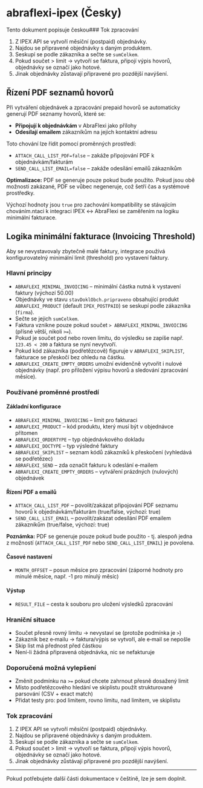# abraflexi-ipex (Česky)

Tento dokument popisuje českou### Tok zpracování

1. Z IPEX API se vytvoří měsíční (postpaid) objednávky.
2. Najdou se připravené objednávky s daným produktem.
3. Seskupí se podle zákazníka a sečte se `sumCelkem`.
4. Pokud součet > limit → vytvoří se faktura, připojí výpis hovorů, objednávky se označí jako hotové.
5. Jinak objednávky zůstavají připravené pro pozdější navýšení.

## Řízení PDF seznamů hovorů

Při vytváření objednávek a zpracování prepaid hovorů se automaticky generují PDF seznamy hovorů, které se:

- **Připojují k objednávkám** v AbraFlexi jako přílohy
- **Odesílají emailem** zákazníkům na jejich kontaktní adresu

Toto chování lze řídit pomocí proměnných prostředí:

- `ATTACH_CALL_LIST_PDF=false` – zakáže připojování PDF k objednávkám/fakturám
- `SEND_CALL_LIST_EMAIL=false` – zakáže odesílání emailů zákazníkům

**Optimalizace:** PDF se generuje pouze pokud bude použito. Pokud jsou obě možnosti zakázané, PDF se vůbec negeneruje, což šetří čas a systémové prostředky.

Výchozí hodnoty jsou `true` pro zachování kompatibility se stávajícím chováním.ntaci k integraci IPEX ↔ AbraFlexi se zaměřením na logiku minimální fakturace.

## Logika minimální fakturace (Invoicing Threshold)

Aby se nevystavovaly zbytečně malé faktury, integrace používá konfigurovatelný minimální limit (threshold) pro vystavení faktury.

### Hlavní principy

- `ABRAFLEXI_MINIMAL_INVOICING` – minimální částka nutná k vystavení faktury (výchozí 50.00)
- Objednávky ve stavu `stavDoklObch.pripraveno` obsahující produkt `ABRAFLEXI_PRODUCT` (default `IPEX_POSTPAID`) se seskupí podle zákazníka (`firma`).
- Sečte se jejich `sumCelkem`.
- Faktura vznikne pouze pokud součet `> ABRAFLEXI_MINIMAL_INVOICING` (přísné větší, nikoli `>=`).
- Pokud je součet pod nebo roven limitu, do výsledku se zapíše např. `123.45 < 200` a faktura se nyní nevytvoří.
- Pokud kód zákazníka (podřetězcově) figuruje v `ABRAFLEXI_SKIPLIST`, fakturace se přeskočí bez ohledu na částku.
- `ABRAFLEXI_CREATE_EMPTY_ORDERS` umožní evidenčně vytvořit i nulové objednávky (např. pro přiložení výpisu hovorů a sledování zpracování měsíce).

### Používané proměnné prostředí

#### Základní konfigurace

- `ABRAFLEXI_MINIMAL_INVOICING` – limit pro fakturaci
- `ABRAFLEXI_PRODUCT` – kód produktu, který musí být v objednávce přítomen
- `ABRAFLEXI_ORDERTYPE` – typ objednávkového dokladu
- `ABRAFLEXI_DOCTYPE` – typ výsledné faktury
- `ABRAFLEXI_SKIPLIST` – seznam kódů zákazníků k přeskočení (vyhledává se podřetězec)
- `ABRAFLEXI_SEND` – zda označit fakturu k odeslání e‑mailem
- `ABRAFLEXI_CREATE_EMPTY_ORDERS` – vytváření prázdných (nulových) objednávek

#### Řízení PDF a emailů

- `ATTACH_CALL_LIST_PDF` – povolit/zakázat připojování PDF seznamu hovorů k objednávkám/fakturám (true/false, výchozí: true)
- `SEND_CALL_LIST_EMAIL` – povolit/zakázat odesílání PDF emailem zákazníkům (true/false, výchozí: true)

**Poznámka:** PDF se generuje pouze pokud bude použito - tj. alespoň jedna z možností (`ATTACH_CALL_LIST_PDF` nebo `SEND_CALL_LIST_EMAIL`) je povolena.

#### Časové nastavení

- `MONTH_OFFSET` – posun měsíce pro zpracování (záporné hodnoty pro minulé měsíce, např. -1 pro minulý měsíc)

#### Výstup

- `RESULT_FILE` – cesta k souboru pro uložení výsledků zpracování

### Hraniční situace

- Součet přesně rovný limitu → nevystaví se (protože podmínka je `>`)
- Zákazník bez e‑mailu → faktura/výpis se vytvoří, ale e‑mail se nepošle
- Skip list má přednost před částkou
- Není-li žádná připravená objednávka, nic se nefakturuje

### Doporučená možná vylepšení

- Změnit podmínku na `>=` pokud chcete zahrnout přesně dosažený limit
- Místo podřetězcového hledání ve skiplistu použít strukturované parsování (CSV + exact match)
- Přidat testy pro: pod limitem, rovno limitu, nad limitem, ve skiplistu

### Tok zpracování

1. Z IPEX API se vytvoří měsíční (postpaid) objednávky.
2. Najdou se připravené objednávky s daným produktem.
3. Seskupí se podle zákazníka a sečte se `sumCelkem`.
4. Pokud součet > limit → vytvoří se faktura, připojí výpis hovorů, objednávky se označí jako hotové.
5. Jinak objednávky zůstávají připravené pro pozdější navýšení.

---

Pokud potřebujete další části dokumentace v češtině, lze je sem doplnit.
